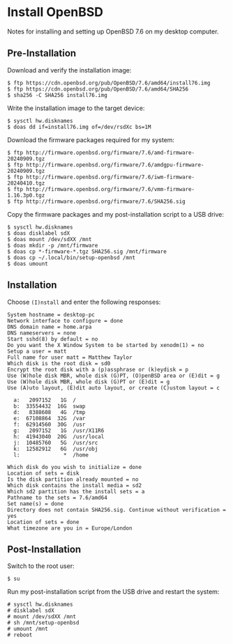 # Install OpenBSD

Notes for installing and setting up OpenBSD 7.6 on my desktop computer.

## Pre-Installation

Download and verify the installation image:

    $ ftp https://cdn.openbsd.org/pub/OpenBSD/7.6/amd64/install76.img
    $ ftp https://cdn.openbsd.org/pub/OpenBSD/7.6/amd64/SHA256
    $ sha256 -C SHA256 install76.img

Write the installation image to the target device:

    $ sysctl hw.disknames
    $ doas dd if=install76.img of=/dev/rsdXc bs=1M

Download the firmware packages required for my system:

    $ ftp http://firmware.openbsd.org/firmware/7.6/amd-firmware-20240909.tgz
    $ ftp http://firmware.openbsd.org/firmware/7.6/amdgpu-firmware-20240909.tgz
    $ ftp http://firmware.openbsd.org/firmware/7.6/iwm-firmware-20240410.tgz
    $ ftp http://firmware.openbsd.org/firmware/7.6/vmm-firmware-1.16.3p0.tgz
    $ ftp http://firmware.openbsd.org/firmware/7.6/SHA256.sig

Copy the firmware packages and my post-installation script to a USB drive:

    $ sysctl hw.disknames
    $ doas disklabel sdX
    $ doas mount /dev/sdXX /mnt
    $ doas mkdir -p /mnt/firmware
    $ doas cp *-firmware-*.tgz SHA256.sig /mnt/firmware
    $ doas cp ~/.local/bin/setup-openbsd /mnt
    $ doas umount

## Installation

Choose `(I)nstall` and enter the following responses:

    System hostname = desktop-pc
    Network interface to configure = done
    DNS domain name = home.arpa
    DNS nameservers = none
    Start sshd(8) by default = no
    Do you want the X Window System to be started by xenodm(1) = no
    Setup a user = matt
    Full name for user matt = Matthew Taylor
    Which disk is the root disk = sd0
    Encrypt the root disk with a (p)assphrase or (k)eydisk = p
    Use (W)hole disk MBR, whole disk (G)PT, (O)penBSD area or (E)dit = g
    Use (W)hole disk MBR, whole disk (G)PT or (E)dit = g
    Use (A)uto layout, (E)dit auto layout, or create (C)ustom layout = c

      a:   2097152   1G  /
      b:  33554432  16G  swap
      d:   8388608   4G  /tmp
      e:  67108864  32G  /var
      f:  62914560  30G  /usr
      g:   2097152   1G  /usr/X11R6
      h:  41943040  20G  /usr/local
      j:  10485760   5G  /usr/src
      k:  12582912   6G  /usr/obj
      l:              *  /home

    Which disk do you wish to initialize = done
    Location of sets = disk
    Is the disk partition already mounted = no
    Which disk contains the install media = sd2
    Which sd2 partition has the install sets = a
    Pathname to the sets = 7.6/amd64
    Set name(s) = done
    Directory does not contain SHA256.sig. Continue without verification = yes
    Location of sets = done
    What timezone are you in = Europe/London

## Post-Installation

Switch to the root user:

    $ su

Run my post-installation script from the USB drive and restart the system:

    # sysctl hw.disknames
    # disklabel sdX
    # mount /dev/sdXX /mnt
    # sh /mnt/setup-openbsd
    # umount /mnt
    # reboot
